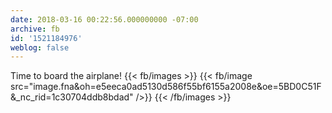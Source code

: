 ```yaml
---
date: 2018-03-16 00:22:56.000000000 -07:00
archive: fb
id: '1521184976'
weblog: false
---
```


Time to board the airplane!
{{< fb/images >}}
{{< fb/image src="image.fna&oh=e5eeca0ad5130d586f55bf6155a2008e&oe=5BD0C51F&_nc_rid=1c30704ddb8bdad" />}}
{{< /fb/images >}}
